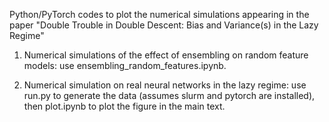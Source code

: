 Python/PyTorch codes to plot the numerical simulations appearing in the paper "Double Trouble in Double Descent: Bias and Variance(s) in the Lazy Regime"

1. Numerical simulations of the effect of ensembling on random feature models: use ensembling_random_features.ipynb.

2. Numerical simulation on real neural networks in the lazy regime:  use run.py to generate the data (assumes slurm and pytorch are installed), then plot.ipynb to plot the figure in the main text.